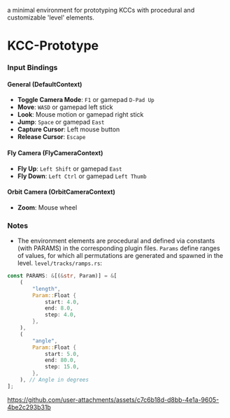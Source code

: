 a minimal environment for prototyping KCCs with procedural and customizable 'level' elements.
# KCC-Prototype
### Input Bindings

#### General (DefaultContext)
- **Toggle Camera Mode**: `F1` or gamepad `D-Pad Up`
- **Move**: `WASD` or gamepad left stick
- **Look**: Mouse motion or gamepad right stick
- **Jump**: `Space` or gamepad `East`
- **Capture Cursor**: Left mouse button
- **Release Cursor**: `Escape`

#### Fly Camera (FlyCameraContext)
- **Fly Up**: `Left Shift` or gamepad `East`
- **Fly Down**: `Left Ctrl` or gamepad `Left Thumb`

#### Orbit Camera (OrbitCameraContext)
- **Zoom**: Mouse wheel

### Notes
- The environment elements are procedural and defined via constants (with PARAMS) in the corresponding plugin files.
`Params` define ranges of values, for which all permutations are generated and spawned in the level.
`level/tracks/ramps.rs`:
```rs
const PARAMS: &[(&str, Param)] = &[
    (
        "length",
        Param::Float {
            start: 4.0,
            end: 8.0,
            step: 4.0,
        },
    ),
    (
        "angle",
        Param::Float {
            start: 5.0,
            end: 80.0,
            step: 15.0,
        },
    ), // Angle in degrees
];
```


https://github.com/user-attachments/assets/c7c6b18d-d8bb-4e1a-9605-4be2c293b31b

